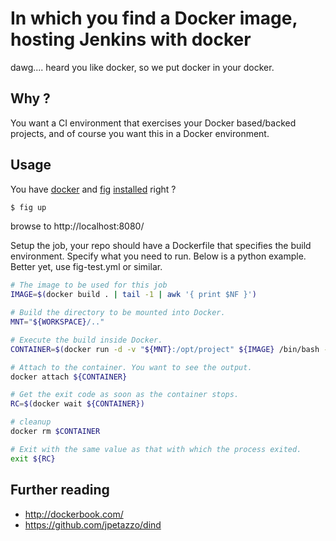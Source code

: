 In which you find a Docker image, hosting Jenkins with docker 
=============================================================

dawg.... heard you like docker, so we put docker in your docker.

Why ?
-----
You want a CI environment that exercises your Docker based/backed projects, and of course you want 
this in a Docker environment.


Usage
-----
You have [docker](https://docs.docker.com/installation/) and [fig](http://www.fig.sh/install.html) [installed](https://github.com/muccg/ccg-devsetup) right ?

``` bash
$ fig up
```

browse to http://localhost:8080/

Setup the job, your repo should have a Dockerfile that specifies the build environment. Specify what you need to run. Below is a python example. Better yet, use fig-test.yml or similar.

``` bash
# The image to be used for this job
IMAGE=$(docker build . | tail -1 | awk '{ print $NF }')

# Build the directory to be mounted into Docker.
MNT="${WORKSPACE}/.."

# Execute the build inside Docker.
CONTAINER=$(docker run -d -v "${MNT}:/opt/project" ${IMAGE} /bin/bash -c 'cd /workspace && python setup.py')

# Attach to the container. You want to see the output.
docker attach ${CONTAINER}

# Get the exit code as soon as the container stops.
RC=$(docker wait ${CONTAINER})

# cleanup
docker rm $CONTAINER

# Exit with the same value as that with which the process exited.
exit ${RC}
```

Further reading
---------------
* http://dockerbook.com/
* https://github.com/jpetazzo/dind

